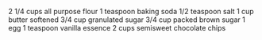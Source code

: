 2 1/4 cups all purpose flour 
1 teaspoon baking soda 
1/2 teaspoon salt 
1 cup butter softened 
3/4 cup granulated sugar 
3/4 cup packed brown sugar 
1 egg 
1 teaspoon vanilla essence 
2 cups semisweet chocolate chips